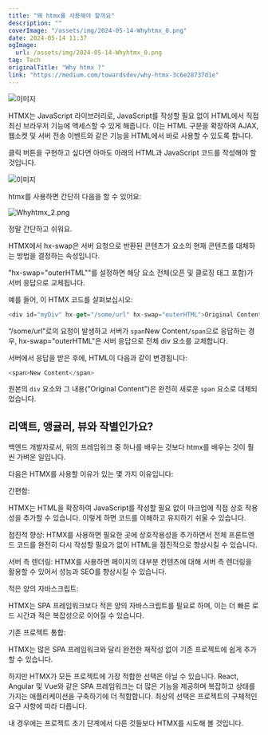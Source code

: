 ```yaml
---
title: "왜 htmx를 사용해야 할까요"
description: ""
coverImage: "/assets/img/2024-05-14-Whyhtmx_0.png"
date: 2024-05-14 11:37
ogImage: 
  url: /assets/img/2024-05-14-Whyhtmx_0.png
tag: Tech
originalTitle: "Why htmx ?"
link: "https://medium.com/towardsdev/why-htmx-3c6e28737d1e"
---
```



![이미지](/assets/img/2024-05-14-Whyhtmx_0.png)

HTMX는 JavaScript 라이브러리로, JavaScript를 작성할 필요 없이 HTML에서 직접 최신 브라우저 기능에 액세스할 수 있게 해줍니다. 이는 HTML 구문을 확장하여 AJAX, 웹소켓 및 서버 전송 이벤트와 같은 기능을 HTML에서 바로 사용할 수 있도록 합니다.

클릭 버튼을 구현하고 싶다면 아마도 아래의 HTML과 JavaScript 코드를 작성해야 할 것입니다.

![이미지](/assets/img/2024-05-14-Whyhtmx_1.png)



htmx를 사용하면 간단히 다음을 할 수 있어요:

![Whyhtmx_2.png](/assets/img/2024-05-14-Whyhtmx_2.png)

정말 간단하고 쉬워요.

HTMX에서 hx-swap은 서버 요청으로 반환된 콘텐츠가 요소의 현재 콘텐츠를 대체하는 방법을 결정하는 속성입니다.



"hx-swap="outerHTML""를 설정하면 해당 요소 전체(오픈 및 클로징 태그 포함)가 서버 응답으로 교체됩니다.

예를 들어, 이 HTMX 코드를 살펴보십시오:

```js
<div id="myDiv" hx-get="/some/url" hx-swap="outerHTML">Original Content</div>
```

“/some/url"로의 요청이 발생하고 서버가 `span`New Content`/span`으로 응답하는 경우, hx-swap="outerHTML"은 서버 응답으로 전체 div 요소를 교체합니다.



서버에서 응답을 받은 후에, HTML이 다음과 같이 변경됩니다:

```js
<span>New Content</span>
```

원본의 `div` 요소와 그 내용("Original Content")은 완전히 새로운 `span` 요소로 대체되었습니다.

## 리액트, 앵귤러, 뷰와 작별인가요?



백엔드 개발자로서, 위의 프레임워크 중 하나를 배우는 것보다 htmx를 배우는 것이 훨씬 가벼운 일입니다.

다음은 HTMX를 사용할 이유가 있는 몇 가지 이유입니다:

간편함:

HTMX는 HTML을 확장하여 JavaScript를 작성할 필요 없이 마크업에 직접 상호 작용성을 추가할 수 있습니다. 이렇게 하면 코드를 이해하고 유지하기 쉬울 수 있습니다.



점진적 향상:
HTMX를 사용하면 필요한 곳에 상호작용성을 추가하면서 전체 프론트엔드 코드를 완전히 다시 작성할 필요가 없이 HTML을 점진적으로 향상시킬 수 있습니다.

서버 측 렌더링:
HTMX를 사용하면 페이지의 대부분 컨텐츠에 대해 서버 측 렌더링을 활용할 수 있어서 성능과 SEO를 향상시킬 수 있습니다.



적은 양의 자바스크립트:

HTMX는 SPA 프레임워크보다 적은 양의 자바스크립트를 필요로 하며, 이는 더 빠른 로드 시간과 적은 복잡성으로 이어질 수 있습니다.

기존 프로젝트 통합:

HTMX는 많은 SPA 프레임워크와 달리 완전한 재작성 없이 기존 프로젝트에 쉽게 추가할 수 있습니다.



하지만 HTMX가 모든 프로젝트에 가장 적합한 선택은 아닐 수 있습니다. React, Angular 및 Vue와 같은 SPA 프레임워크는 더 많은 기능을 제공하며 복잡하고 상태를 가지는 애플리케이션을 구축하기에 더 적합합니다. 최상의 선택은 프로젝트의 구체적인 요구 사항에 따라 다릅니다.

내 경우에는 프로젝트 초기 단계에서 다른 것들보다 HTMX를 시도해 볼 것입니다.